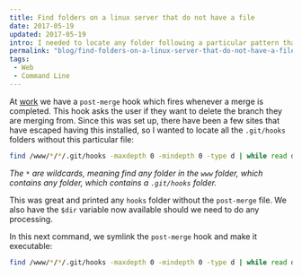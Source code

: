 ```yaml
---
title: Find folders on a linux server that do not have a file
date: 2017-05-19
updated: 2017-05-19
intro: I needed to locate any folder following a particular pattern that did not have a particular file. The command allows you to locate the folders and perform actions on them.
permalink: "blog/find-folders-on-a-linux-server-that-do-not-have-a-file/"
tags:
 - Web
 - Command Line
---
```


At [work](https://www.liquidlight.co.uk/) we have a `post-merge` hook which fires whenever a merge is completed. This hook asks the user if they want to delete the branch they are merging from. Since this was set up, there have been a few sites that have escaped having this installed, so I wanted to locate all the `.git/hooks` folders without this particular file:

```bash
find /www/*/*/.git/hooks -maxdepth 0 -mindepth 0 -type d | while read dir; do [[ ! -f $dir/post-merge ]] && echo "$dir"; done
```

_The `*` are wildcards, meaning find any folder in the `www` folder, which contains any folder, which contains a `.git/hooks` folder._

This was great and printed any `hooks` folder without the `post-merge` file. We also have the `$dir` variable now available should we need to do any processing.

In this next command, we symlink the `post-merge` hook and make it executable:

```bash
find /www/*/*/.git/hooks -maxdepth 0 -mindepth 0 -type d | while read dir; do [[ ! -f $dir/post-merge ]] && ln -s $dir/post-merge /path/to/shared/post-merge && sudo chmod +x $dir/post-merge; done
```
